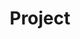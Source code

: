 ---
layout: project
title: Project
excerpt: ATE
permalink: /projects/ATE
name: Aliança para a Transição Energética
type: PRR
img:
status: Active
website: https://www.inesctec.pt/pt/projetos/ate#
duration:
  start: 2023-01-01
  end: 2025-12-31
responsible:
description:
partners:
external_collaborations:
financing:
classes: wide
sitemap: false
author_profile: false
header:
  overlay_color: "#000"
  overlay_filter: "0.5"
---